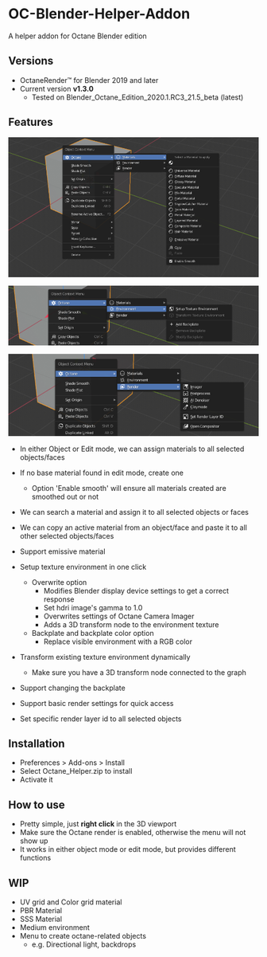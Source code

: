 # OC-Blender-Helper-Addon
A helper addon for Octane Blender edition

## Versions

* OctaneRender™ for Blender 2019 and later
* Current version **v1.3.0**
  * Tested on Blender_Octane_Edition_2020.1.RC3_21.5_beta (latest)

## Features

![image-20200423154956301](README.assets/image-20200423154956301.png)

![image-20200423155011062](README.assets/image-20200423155011062.png)

![image-20200423155027862](README.assets/image-20200423155027862.png)

* In either Object or Edit mode, we can assign materials to all selected objects/faces
* If no base material found in edit mode, create one
  * Option 'Enable smooth' will ensure all materials created are smoothed out or not
* We can search a material and assign it to all selected objects or faces
* We can copy an active material from an object/face and paste it to all other selected objects/faces
* Support emissive material

* Setup texture environment in one click

  * Overwrite option
    * Modifies Blender display device settings to get a correct response
    * Set hdri image's gamma to 1.0
    * Overwrites settings of Octane Camera Imager
    * Adds a 3D transform node to the environment texture
  * Backplate and backplate color option
    * Replace visible environment with a RGB color

* Transform existing texture environment dynamically

  * Make sure you have a 3D transform node connected to the graph

* Support changing the backplate
* Support basic render settings for quick access
* Set specific render layer id to all selected objects

## Installation

* Preferences > Add-ons > Install
* Select Octane_Helper.zip to install
* Activate it

## How to use

* Pretty simple, just **right click** in the 3D viewport
* Make sure the Octane render is enabled, otherwise the menu will not show up
* It works in either object mode or edit mode, but provides different functions

## WIP

* UV grid and Color grid material
* PBR Material
* SSS Material
* Medium environment
* Menu to create octane-related objects 
  * e.g. Directional light, backdrops